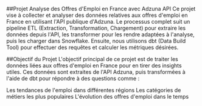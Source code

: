 ##Projet Analyse des Offres d'Emploi en France avec Adzuna API
Ce projet vise à collecter et analyser des données relatives aux offres d'emploi en France en utilisant l'API publique d'Adzuna. Le processus complet suit un pipeline ETL (Extraction, Transformation, Chargement) pour extraire les données depuis l'API, les transformer pour les rendre adaptées à l'analyse, puis les charger dans Snowflake. Ensuite, nous utilisons dbt (Data Build Tool) pour effectuer des requêtes et calculer les métriques désirées.

##Objectif du Projet
L'objectif principal de ce projet est de traiter les données liées aux offres d'emploi en France pour en tirer des insights utiles. Ces données sont extraites de l'API Adzuna, puis transformées à l'aide de dbt pour répondre à des questions comme :

Les tendances de l'emploi dans différentes régions
Les catégories de métiers les plus populaires
L'évolution des offres d'emploi dans le temps
